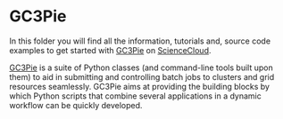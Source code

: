 # GC3Pie

In this folder you will find all the information, tutorials and, source code examples to get started with [GC3Pie](https://github.com/uzh/gc3pie) on [ScienceCloud](https://www.s3it.uzh.ch/en/scienceit/infrastructure/sciencecloud.html).

[GC3Pie](https://github.com/uzh/gc3pie) is a suite of Python classes (and command-line tools built upon them) to aid in submitting and controlling batch jobs to clusters and grid resources seamlessly. GC3Pie aims at providing the building blocks by which Python scripts that combine several applications in a dynamic workflow can be quickly developed.
